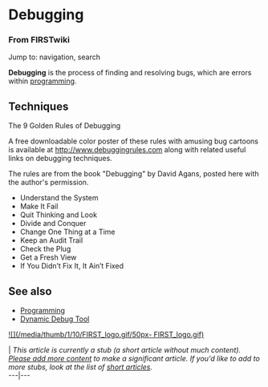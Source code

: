 # Debugging

### From FIRSTwiki

Jump to: navigation, search

**Debugging** is the process of finding and resolving bugs, which are errors within [programming](/index.php/Programming "Programming" ). 


##  Techniques

The 9 Golden Rules of Debugging

A free downloadable color poster of these rules with amusing bug cartoons is
available at <http://www.debuggingrules.com> along with related useful links
on debugging techniques.

The rules are from the book "Debugging" by David Agans, posted here with the
author's permission.

  * Understand the System 
  * Make It Fail 
  * Quit Thinking and Look 
  * Divide and Conquer 
  * Change One Thing at a Time 
  * Keep an Audit Trail 
  * Check the Plug 
  * Get a Fresh View 
  * If You Didn’t Fix It, It Ain’t Fixed 

  


##  See also

  * [Programming](/index.php/Programming "Programming" )
  * [Dynamic Debug Tool](/index.php/Dynamic_Debug_Tool "Dynamic Debug Tool" )

[![](/media/thumb/1/10/FIRST_logo.gif/50px-
FIRST_logo.gif)](/index.php/Image:FIRST_logo.gif "" )

|  _This article is currently a stub (a short article without much content).
[Please add more
content](http://www.firstwiki.net/index.php?title=Debugging&action=edit
"http://www.firstwiki.net/index.php?title=Debugging&action=edit" ) to make a
significant article. If you'd like to add to more stubs, look at the list of
[short articles](/index.php/Special:Shortpages "Special:Shortpages" )._  
---|---  
  
